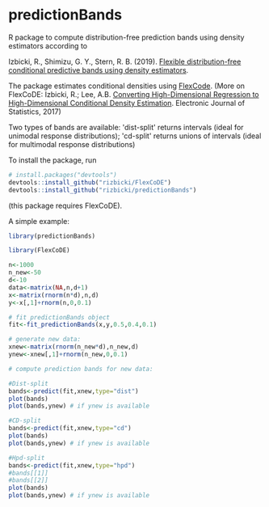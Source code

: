 # predictionBands
R package to compute distribution-free prediction bands using density estimators according to

Izbicki, R., Shimizu, G. Y., Stern, R. B. (2019). [Flexible distribution-free conditional predictive bands using density estimators](http://proceedings.mlr.press/v108/izbicki20a.html).

The package estimates conditional densities using [FlexCode](https://github.com/rizbicki/FlexCoDE/). (More on FlexCoDE: Izbicki, R.; Lee, A.B. [Converting High-Dimensional Regression to High-Dimensional Conditional Density Estimation](https://projecteuclid.org/euclid.ejs/1499133755). Electronic Journal of Statistics, 2017)

Two types of bands are available: 'dist-split' returns intervals (ideal for unimodal response distributions); 'cd-split' returns unions of intervals (ideal for multimodal response distributions)

To install the package, run

```R
# install.packages("devtools")
devtools::install_github("rizbicki/FlexCoDE")
devtools::install_github("rizbicki/predictionBands")
```
(this package requires FlexCoDE).

A simple example:

```R
library(predictionBands)

library(FlexCoDE)

n<-1000
n_new<-50
d<-10
data<-matrix(NA,n,d+1)
x<-matrix(rnorm(n*d),n,d)
y<-x[,1]+rnorm(n,0,0.1)

# fit predictionBands object
fit<-fit_predictionBands(x,y,0.5,0.4,0.1)

# generate new data:
xnew<-matrix(rnorm(n_new*d),n_new,d)
ynew<-xnew[,1]+rnorm(n_new,0,0.1)

# compute prediction bands for new data:

#Dist-split
bands<-predict(fit,xnew,type="dist")
plot(bands)
plot(bands,ynew) # if ynew is available

#CD-split
bands<-predict(fit,xnew,type="cd")
plot(bands)
plot(bands,ynew) # if ynew is available

#Hpd-split
bands<-predict(fit,xnew,type="hpd")
#bands[[1]]
#bands[[2]]
plot(bands)
plot(bands,ynew) # if ynew is available
```

